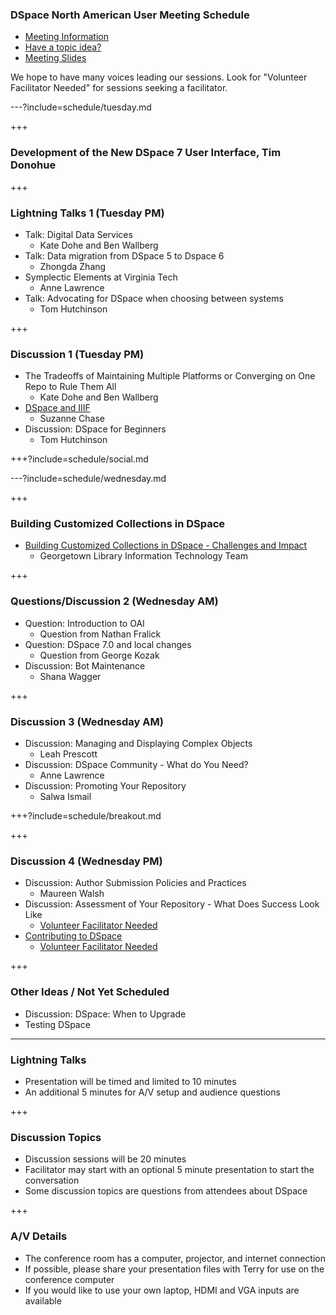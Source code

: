 ### DSpace North American User Meeting Schedule

* [Meeting Information](https://www.library.georgetown.edu/node/19724)
* [Have a topic idea?](https://docs.google.com/a/georgetown.edu/forms/d/e/1FAIpQLSev8m6pJWaun6Mn0QKupXDZByJfigsEMxkMPZ8nGEgOf_YPyw/viewform)
* [Meeting Slides](https://gitpitch.com/terrywbrady/dspaceUserMeeting?grs=github&t=white)

We hope to have many voices leading our sessions.  Look for "Volunteer Facilitator Needed" for sessions seeking a facilitator.

---?include=schedule/tuesday.md

+++

### Development of the New DSpace 7 User Interface, Tim Donohue

+++

### Lightning Talks 1 (Tuesday PM)

* Talk: Digital Data Services 
  * Kate Dohe and Ben Wallberg
* Talk: Data migration from DSpace 5 to Dspace 6
  * Zhongda Zhang
* Symplectic Elements at Virginia Tech
  * Anne Lawrence
* Talk: Advocating for DSpace when choosing between systems
  * Tom Hutchinson

+++

### Discussion 1 (Tuesday PM)

* The Tradeoffs of Maintaining Multiple Platforms or Converging on One Repo to Rule Them All
  * Kate Dohe and Ben Wallberg
* [DSpace and IIIF](https://gitpitch.com/terrywbrady/dspaceUserMeeting?p=dspaceIIIF) 
  * Suzanne Chase
* Discussion: DSpace for Beginners
  * Tom Hutchinson

+++?include=schedule/social.md

---?include=schedule/wednesday.md

+++

### Building Customized Collections in DSpace

* [Building Customized Collections in DSpace - Challenges and Impact](https://gitpitch.com/terrywbrady/dspaceUserMeeting?p=customizedCollections)
  * Georgetown Library Information Technology Team

+++

### Questions/Discussion 2 (Wednesday AM)

* Question: Introduction to OAI 
  * Question from Nathan Fralick
* Question: DSpace 7.0 and local changes 
  * Question from George Kozak 
* Discussion: Bot Maintenance
  * Shana Wagger

+++

### Discussion 3 (Wednesday AM)

* Discussion: Managing and Displaying Complex Objects
  * Leah Prescott
* Discussion: DSpace Community - What do You Need?
  * Anne Lawrence
* Discussion: Promoting Your Repository
  * Salwa Ismail

+++?include=schedule/breakout.md
  
+++

### Discussion 4 (Wednesday PM)

* Discussion: Author Submission Policies and Practices
  * Maureen Walsh
* Discussion: Assessment of Your Repository - What Does Success Look Like
  * [Volunteer Facilitator Needed](mailto:digitalscholarship@georgetown.edu) <!-- .element: class="red" title="Please contact us if you are interested in facilitating this session"-->
* [Contributing to DSpace](https://gitpitch.com/terrywbrady/dspaceUserMeeting?p=contributingToDSpace)  
  * [Volunteer Facilitator Needed](mailto:digitalscholarship@georgetown.edu) <!-- .element: class="red" title="Please contact us if you are interested in facilitating this session"-->

+++

### Other Ideas / Not Yet Scheduled
* Discussion: DSpace: When to Upgrade
* Testing DSpace
 
---

### Lightning Talks

* Presentation will be timed and limited to 10 minutes
* An additional 5 minutes for A/V setup and audience questions

+++

### Discussion Topics

* Discussion sessions will be 20 minutes
* Facilitator may start with an optional 5 minute presentation to start the conversation
* Some discussion topics are questions from attendees about DSpace

+++
  
### A/V Details

* The conference room has a computer, projector, and internet connection
* If possible, please share your presentation files with Terry for use on the conference computer
* If you would like to use your own laptop, HDMI and VGA inputs are available